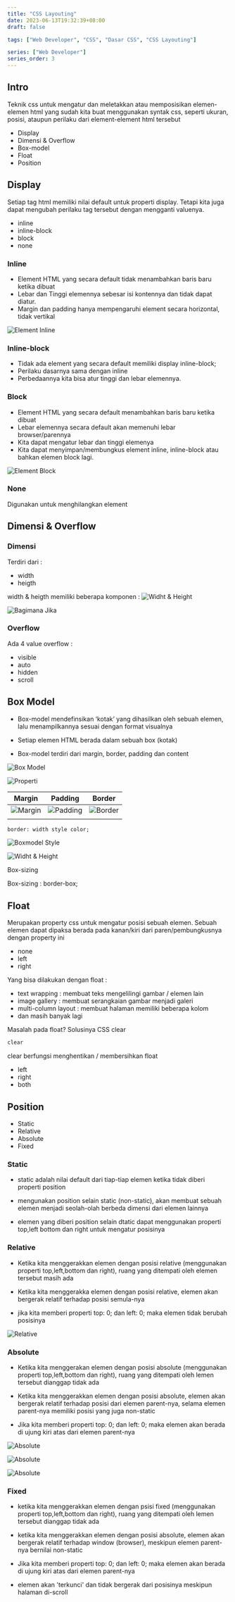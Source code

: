 ```yaml
---
title: "CSS Layouting"
date: 2023-06-13T19:32:39+08:00
draft: false

tags: ["Web Developer", "CSS", "Dasar CSS", "CSS Layouting"]

series: ["Web Developer"]
series_order: 3
---
```


## Intro

Teknik css untuk mengatur dan meletakkan atau memposisikan elemen-elemen html
yang sudah kita buat menggunakan syntak css, seperti ukuran, posisi, ataupun
perilaku dari element-element html tersebut

- Display
- Dimensi & Overflow
- Box-model
- Float
- Position

## Display

Setiap tag html memiliki nilai default untuk properti display. Tetapi kita juga
dapat mengubah perilaku tag tersebut dengan mengganti valuenya.

- inline
- inline-block
- block
- none

### Inline

- Element HTML yang secara default tidak menambahkan baris baru ketika dibuat
- Lebar dan Tinggi elemennya sebesar isi kontennya dan tidak dapat diatur.
- Margin dan padding hanya mempengaruhi element secara horizontal, tidak
  vertikal

![Element Inline](img/element_inline.jpg)

### Inline-block

- Tidak ada element yang secara default memiliki display inline-block;
- Perilaku dasarnya sama dengan inline
- Perbedaannya kita bisa atur tinggi dan lebar elemennya.

### Block

- Element HTML yang secara default menambahkan baris baru ketika dibuat
- Lebar elemennya secara default akan memenuhi lebar browser/parennya
- Kita dapat mengatur lebar dan tinggi elemenya
- Kita dapat menyimpan/membungkus element inline, inline-block atau bahkan
  elemen block lagi.

![Element Block](img/element_block.jpg)

### None

Digunakan untuk menghilangkan element

## Dimensi & Overflow

### Dimensi

Terdiri dari :

- width
- heigth

width & heigth memiliki beberapa komponen :
![Widht & Height](img/dimensi_widthhight.jpg)

![Bagimana Jika](img/divlebihkecil.jpg)

### Overflow

Ada 4 value overflow :

- visible
- auto
- hidden
- scroll

## Box Model

- Box-model mendefinsikan ‘kotak’ yang dihasilkan oleh sebuah elemen, lalu
  menampilkannya sesuai dengan format visualnya

- Setiap elemen HTML berada dalam sebuah box (kotak)

- Box-model terdiri dari margin, border, padding dan content

![Box Model](img/box_model.jpg)

![Properti](img/properti_margin_padding_border.jpg)

| Margin                    | Padding                     | Border                    |
| ------------------------- | --------------------------- | ------------------------- |
| ![Margin](img/margin.jpg) | ![Padding](img/padding.jpg) | ![Border](img/border.jpg) |
|                           |                             |                           |

```html
border: width style color;
```

![Boxmodel Style](img/boxmodel_style.jpg)

![Widht & Height](img/widht_height_element.jpg)

Box-sizing

Box-sizing : border-box;

## Float

Merupakan property css untuk mengatur posisi sebuah elemen. Sebuah elemen dapat
dipaksa berada pada kanan/kiri dari paren/pembungkusnya dengan property ini

- none
- left
- right

Yang bisa dilakukan dengan float :

- text wrapping : membuat teks mengelilingi gambar / elemen lain
- image gallery : membuat serangkaian gambar menjadi galeri
- multi-column layout : membuat halaman memiliki beberapa kolom
- dan masih banyak lagi

Masalah pada float? Solusinya CSS clear

```html
clear
```

clear berfungsi menghentikan / membersihkan float

- left
- right
- both

## Position

- Static
- Relative
- Absolute
- Fixed

### Static

- static adalah nilai default dari tiap-tiap elemen ketika tidak diberi properti
  position

- mengunakan position selain static (non-static), akan membuat sebuah elemen
  menjadi seolah-olah berbeda dimensi dari elemen lainnya

- elemen yang diberi position selain dtatic dapat menggunakan properti top,left
  bottom dan right untuk mengatur posisinya

### Relative

- Ketika kita menggerakkan elemen dengan posisi relative (menggunakan properti
  top,left,bottom dan right), ruang yang ditempati oleh elemen tersebut masih
  ada

- Ketika kita menggerakka elemen dengan posisi relative, elemen akan bergerak
  relatif terhadap posisi semula-nya

- jika kita memberi properti top: 0; dan left: 0; maka elemen tidak berubah
  posisinya

![Relative](img/relative.jpg)

### Absolute

- Ketika kita menggerakan elemen dengan posisi absolute (menggunakan properti
  top,left,bottom dan right), ruang yang ditempati oleh lemen tersebut dianggap
  tidak ada

- Ketika kita menggerakkan elemen dengan posisi absolute, elemen akan bergerak
  relatif terhadap posisi dari elemen parent-nya, selama elemen parent-nya
  memiliki posisi yang juga non-static

- Jika kita memberi properti top: 0; dan left: 0; maka elemen akan berada di
  ujung kiri atas dari elemen parent-nya

![Absolute](img/absolute1.jpg)

![Absolute](img/absolute2.jpg)

![Absolute](img/absolute3.jpg)

### Fixed

- ketika kita menggerakkan elemen dengan psisi fixed (menggunakan properti
  top,left,bottom dan right), ruang yang ditempati oleh lemen tersebut dianggap
  tidak ada

- ketika kita menggerakkan elemen dengan posisi absolute, elemen akan bergerak
  relatif terhadap window (browser), meskipun elemen parent-nya bernilai
  non-static

- Jika kita memberi properti top: 0; dan left: 0; maka elemen akan berada di
  ujung kiri atas dari elemen parent-nya

- elemen akan 'terkunci' dan tidak bergerak dari posisinya meskipun halaman
  di-scroll
